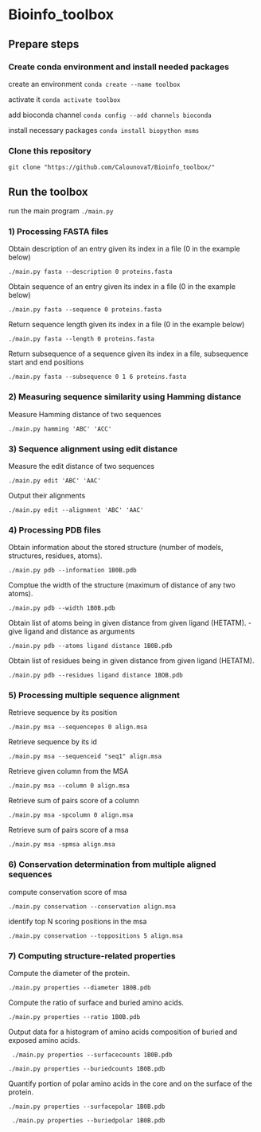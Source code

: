 # Bioinfo_toolbox
## Prepare steps
### Create conda environment and install needed packages
create an environment
`conda create --name toolbox`

activate it
`conda activate toolbox`

add bioconda channel
`conda config --add channels bioconda`

install necessary packages
`conda install biopython msms`

### Clone this repository
`git clone "https://github.com/CalounovaT/Bioinfo_toolbox/"`

## Run the toolbox
run the main program
`./main.py`

### 1) Processing FASTA files
Obtain description of an entry given its index in a file (0 in the example below)

`./main.py fasta --description 0 proteins.fasta`

Obtain sequence of an entry given its index in a file (0 in the example below)

`./main.py fasta --sequence 0 proteins.fasta`

Return sequence length given its index in a file (0 in the example below)

`./main.py fasta --length 0 proteins.fasta`

Return subsequence of a sequence given its index in a file, subsequence start and end positions

`./main.py fasta --subsequence 0 1 6 proteins.fasta`

### 2) Measuring sequence similarity using Hamming distance
Measure Hamming distance of two sequences

`./main.py hamming 'ABC' 'ACC'`

### 3) Sequence alignment using edit distance
Measure the edit distance of two sequences

`./main.py edit 'ABC' 'AAC'`

Output their alignments

`./main.py edit --alignment 'ABC' 'AAC'`

### 4) Processing PDB files
Obtain information about the stored structure (number of models, structures, residues, atoms).

`./main.py pdb --information 1B0B.pdb`

Comptue the width of the structure (maximum of distance of any two atoms).

`./main.py pdb --width 1B0B.pdb`

Obtain list of atoms being in given distance from given ligand (HETATM). - give ligand and distance as arguments

`./main.py pdb --atoms ligand distance 1B0B.pdb`

Obtain list of residues being in given distance from given ligand (HETATM).

`./main.py pdb --residues ligand distance 1BOB.pdb`

### 5) Processing multiple sequence alignment
Retrieve sequence by its position

`./main.py msa --sequencepos 0 align.msa`

Retrieve sequence by its id

`./main.py msa --sequenceid "seq1" align.msa`

Retrieve given column from the MSA

`./main.py msa --column 0 align.msa`

Retrieve sum of pairs score of a column

`./main.py msa -spcolumn 0 align.msa`

Retrieve sum of pairs score of a msa

`./main.py msa -spmsa align.msa`

### 6) Conservation determination from multiple aligned sequences
compute conservation score of msa

`./main.py conservation --conservation align.msa`

 identify top N scoring positions in the msa
 
 `./main.py conservation --toppositions 5 align.msa`
 
 ### 7) Computing structure-related properties
Compute the diameter of the protein.

`./main.py properties --diameter 1B0B.pdb`

Compute the ratio of surface and buried amino acids.

`./main.py properties --ratio 1B0B.pdb`

Output data for a histogram of amino acids composition of buried and exposed amino acids.

` ./main.py properties --surfacecounts 1B0B.pdb`

`./main.py properties --buriedcounts 1B0B.pdb`

Quantify portion of polar amino acids in the core and on the surface of the protein.

`./main.py properties --surfacepolar 1B0B.pdb`

` ./main.py properties --buriedpolar 1B0B.pdb`
